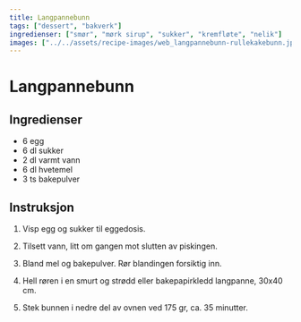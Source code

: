 ```yaml
---
title: Langpannebunn
tags: ["dessert", "bakverk"]
ingredienser: ["smør", "mørk sirup", "sukker", "kremfløte", "nelik"]
images: ["../../assets/recipe-images/web_langpannebunn-rullekakebunn.jpg"]
---
```


# Langpannebunn

## Ingredienser

- 6 egg
- 6 dl sukker
- 2 dl varmt vann
- 6 dl hvetemel
- 3 ts bakepulver

## Instruksjon

1. Visp egg og sukker til eggedosis.

2. Tilsett vann, litt om gangen mot slutten av piskingen.

3. Bland mel og bakepulver. Rør blandingen forsiktig inn.

4. Hell røren i en smurt og strødd eller bakepapirkledd langpanne, 30x40 cm.

5. Stek bunnen i nedre del av ovnen ved 175 gr, ca. 35 minutter.
